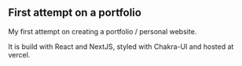## First attempt on a portfolio

My first attempt on creating a portfolio / personal website.

It is build with React and NextJS, styled with Chakra-UI and hosted at vercel.
